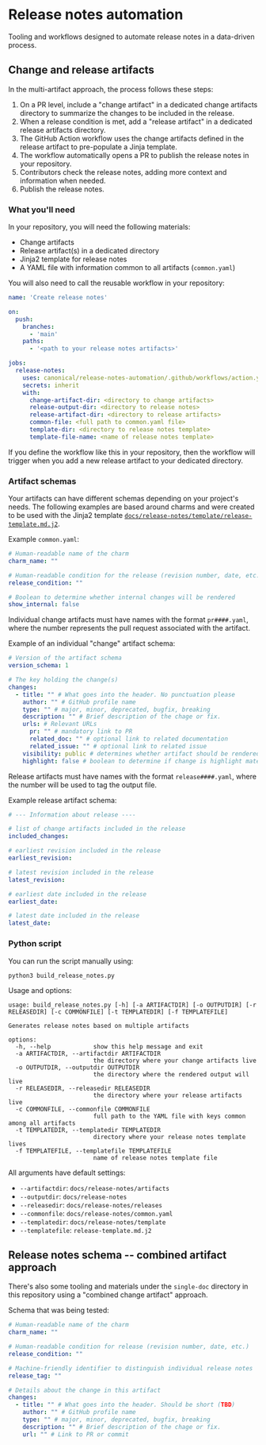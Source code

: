 # Release notes automation

Tooling and workflows designed to automate release notes in a
data-driven process.

## Change and release artifacts

In the multi-artifact approach, the process follows these steps:

1. On a PR level, include a "change artifact" in a dedicated change artifacts directory to summarize
   the changes to be included in the release.
2. When a release condition is met, add a "release artifact" in a dedicated release artifacts directory.
3. The GitHub Action workflow uses the change artifacts defined in the release artifact to pre-populate
   a Jinja template.
4. The workflow automatically opens a PR to publish the release notes in your repository.
5. Contributors check the release notes, adding more context and information when needed.  
6. Publish the release notes.

### What you'll need

In your repository, you will need the following materials:

* Change artifacts
* Release artifact(s) in a dedicated directory
* Jinja2 template for release notes
* A YAML file with information common to all artifacts (`common.yaml`)

You will also need to call the reusable workflow in your repository:

```yaml
name: 'Create release notes'

on:
  push:
    branches:
      - 'main'
    paths:
      - '<path to your release notes artifacts>'

jobs:
  release-notes:
    uses: canonical/release-notes-automation/.github/workflows/action.yml@main
    secrets: inherit
    with:
      change-artifact-dir: <directory to change artifacts>
      release-output-dir: <directory to release notes>
      release-artifact-dir: <directory to release artifacts>
      common-file: <full path to common.yaml file>
      template-dir: <directory to release notes template>
      template-file-name: <name of release notes template>
```

If you define the workflow like this in your repository, then the workflow
will trigger when you add a new release artifact to your dedicated directory.

### Artifact schemas

Your artifacts can have different schemas depending on your project's needs.
The following examples are based around charms and were created to be used
with the Jinja2 template
[`docs/release-notes/template/release-template.md.j2`](docs/release-notes/template/release-template.md.j2).

Example `common.yaml`:

```yaml
# Human-readable name of the charm
charm_name: ""

# Human-readable condition for the release (revision number, date, etc.)
release_condition: ""

# Boolean to determine whether internal changes will be rendered
show_internal: false
```

Individual change artifacts must have names with the format `pr####.yaml`, where
the number represents the pull request associated with the artifact.

Example of an individual "change" artifact schema:

```yaml
# Version of the artifact schema
version_schema: 1

# The key holding the change(s)
changes:
  - title: "" # What goes into the header. No punctuation please
    author: "" # GitHub profile name
    type: "" # major, minor, deprecated, bugfix, breaking
    description: "" # Brief description of the chage or fix.
    urls: # Relevant URLs
      pr: "" # mandatory link to PR
      related_doc: "" # optional link to related documentation
      related_issue: "" # optional link to related issue
    visibility: public # determines whether artifact should be rendered. Accepted values: public, internal, hidden
    highlight: false # boolean to determine if change is highlight material (i.e. should be featureed in initial paragraph)
```

Release artifacts must have names with the format `release####.yaml`, where
the number will be used to tag the output file.

Example release artifact schema:

```yaml
# --- Information about release ----

# list of change artifacts included in the release
included_changes:

# earliest revision included in the release
earliest_revision:

# latest revision included in the release
latest_revision:

# earliest date included in the release
earliest_date:

# latest date included in the release 
latest_date:
```

### Python script

You can run the script manually using:
```
python3 build_release_notes.py
```

Usage and options:

```
usage: build_release_notes.py [-h] [-a ARTIFACTDIR] [-o OUTPUTDIR] [-r RELEASEDIR] [-c COMMONFILE] [-t TEMPLATEDIR] [-f TEMPLATEFILE]

Generates release notes based on multiple artifacts

options:
  -h, --help            show this help message and exit
  -a ARTIFACTDIR, --artifactdir ARTIFACTDIR
                        the directory where your change artifacts live
  -o OUTPUTDIR, --outputdir OUTPUTDIR
                        the directory where the rendered output will live
  -r RELEASEDIR, --releasedir RELEASEDIR
                        the directory where your release artifacts live
  -c COMMONFILE, --commonfile COMMONFILE
                        full path to the YAML file with keys common among all artifacts
  -t TEMPLATEDIR, --templatedir TEMPLATEDIR
                        directory where your release notes template lives
  -f TEMPLATEFILE, --templatefile TEMPLATEFILE
                        name of release notes template file
```

All arguments have default settings:
* `--artifactdir`: `docs/release-notes/artifacts`
* `--outputdir`: `docs/release-notes`
* `--releasedir`: `docs/release-notes/releases`
* `--commonfile`: `docs/release-notes/common.yaml`
* `--templatedir`: `docs/release-notes/template`
* `--templatefile`: `release-template.md.j2`

## Release notes schema -- combined artifact approach

There's also some tooling and materials under the `single-doc` directory
in this repository using a "combined change artifact" approach.

Schema that was being tested:

```yaml
# Human-readable name of the charm
charm_name: ""

# Human-readable condition for release (revision number, date, etc.)
release_condition: ""

# Machine-friendly identifier to distinguish individual release notes
release_tag: ""

# Details about the change in this artifact
changes:
  - title: "" # What goes into the header. Should be short (TBD)
    author: "" # GitHub profile name
    type: "" # major, minor, deprecated, bugfix, breaking
    description: "" # Brief description of the chage or fix.
    url: "" # Link to PR or commit
```
